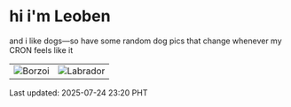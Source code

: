 # hi i'm Leoben

and i like dogs—so have some random dog pics that change whenever my CRON feels like it

|  |  |
|--------|----------|
| ![Borzoi](https://random-dog-vercel.vercel.app/api/random-borzoi?v=1753370435) | ![Labrador](https://random-dog-vercel.vercel.app/api/random-labrador?v=1753370435) |

Last updated: 2025-07-24 23:20 PHT
